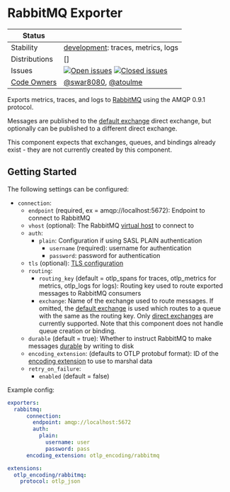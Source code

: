 # RabbitMQ Exporter
<!-- status autogenerated section -->
| Status        |           |
| ------------- |-----------|
| Stability     | [development]: traces, metrics, logs   |
| Distributions | [] |
| Issues        | [![Open issues](https://img.shields.io/github/issues-search/open-telemetry/opentelemetry-collector-contrib?query=is%3Aissue%20is%3Aopen%20label%3Aexporter%2Frabbitmq%20&label=open&color=orange&logo=opentelemetry)](https://github.com/open-telemetry/opentelemetry-collector-contrib/issues?q=is%3Aopen+is%3Aissue+label%3Aexporter%2Frabbitmq) [![Closed issues](https://img.shields.io/github/issues-search/open-telemetry/opentelemetry-collector-contrib?query=is%3Aissue%20is%3Aclosed%20label%3Aexporter%2Frabbitmq%20&label=closed&color=blue&logo=opentelemetry)](https://github.com/open-telemetry/opentelemetry-collector-contrib/issues?q=is%3Aclosed+is%3Aissue+label%3Aexporter%2Frabbitmq) |
| [Code Owners](https://github.com/open-telemetry/opentelemetry-collector-contrib/blob/main/CONTRIBUTING.md#becoming-a-code-owner)    | [@swar8080](https://www.github.com/swar8080), [@atoulme](https://www.github.com/atoulme) |

[development]: https://github.com/open-telemetry/opentelemetry-collector#development
<!-- end autogenerated section -->

Exports metrics, traces, and logs to [RabbitMQ](https://www.rabbitmq.com/) using the AMQP 0.9.1 protocol.

Messages are published to the [default exchange](https://www.rabbitmq.com/tutorials/amqp-concepts#exchange-default) direct exchange, but optionally can be published to a different direct exchange. 

This component expects that exchanges, queues, and bindings already exist - they are not currently created by this component.

## Getting Started

The following settings can be configured:
- `connection`:
    - `endpoint` (required, ex = amqp://localhost:5672): Endpoint to connect to RabbitMQ
    - `vhost` (optional): The RabbitMQ [virtual host](https://www.rabbitmq.com/docs/vhosts) to connect to
    - `auth`:
      - `plain`: Configuration if using SASL PLAIN authentication
        - `username` (required): username for authentication
        - `password`: password for authentication
    - `tls` (optional): [TLS configuration](https://github.com/open-telemetry/opentelemetry-collector/blob/main/config/configtls/configtls.go#L32)
  - `routing`:
    - `routing_key` (default = otlp_spans for traces, otlp_metrics for metrics, otlp_logs for logs): Routing key used to route exported messages to RabbitMQ consumers
    - `exchange`: Name of the exchange used to route messages. If omitted, the [default exchange](https://www.rabbitmq.com/tutorials/amqp-concepts#exchange-default) is used which routes to a queue with the same as the routing key. Only [direct exchanges](https://www.rabbitmq.com/tutorials/amqp-concepts#exchange-direct) are currently supported. Note that this component does not handle queue creation or binding.
  - `durable` (default = true): Whether to instruct RabbitMQ to make messages [durable](https://www.rabbitmq.com/docs/queues#durability) by writing to disk
  - `encoding_extension`: (defaults to OTLP protobuf format): ID of the [encoding extension](https://github.com/open-telemetry/opentelemetry-collector-contrib/tree/main/extension/encoding) to use to marshal data
  - `retry_on_failure`:
    - `enabled` (default = false)

Example config:

```yaml
exporters:
  rabbitmq:
      connection:
        endpoint: amqp://localhost:5672
        auth:
          plain:
            username: user
            password: pass
      encoding_extension: otlp_encoding/rabbitmq

extensions:
  otlp_encoding/rabbitmq:
    protocol: otlp_json 
```